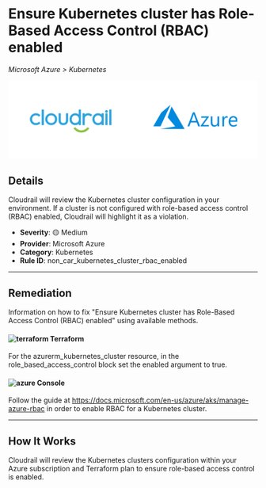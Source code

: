 # Ensure Kubernetes cluster has Role-Based Access Control (RBAC) enabled

*Microsoft Azure > Kubernetes*

![Cloudrail and Microsoft Azure logos](../images/cloudrail_azure.png)

## Details
Cloudrail will review the Kubernetes cluster configuration in your environment. If a cluster is not configured with role-based access control (RBAC) enabled, Cloudrail will highlight it as a violation.

- **Severity**: 🟡 Medium
- **Provider**: Microsoft Azure
- **Category**: Kubernetes
- **Rule ID**: non_car_kubernetes_cluster_rbac_enabled

---

## Remediation
Information on how to fix "Ensure Kubernetes cluster has Role-Based Access Control (RBAC) enabled" using available methods.


####  <img src="../_media/emojis/terraform.png" alt="terraform" width="20"/>  Terraform
For the azurerm_kubernetes_cluster resource, in the role_based_access_control block set the enabled argument to true.










####  <img src="../_media/emojis/azure.png" alt="azure" width="20"/> Console
Follow the guide at <https://docs.microsoft.com/en-us/azure/aks/manage-azure-rbac> in order to enable RBAC for a Kubernetes cluster.




---

## How It Works
Cloudrail will review the Kubernetes clusters configuration within your Azure subscription and Terraform plan to ensure role-based access control is enabled.